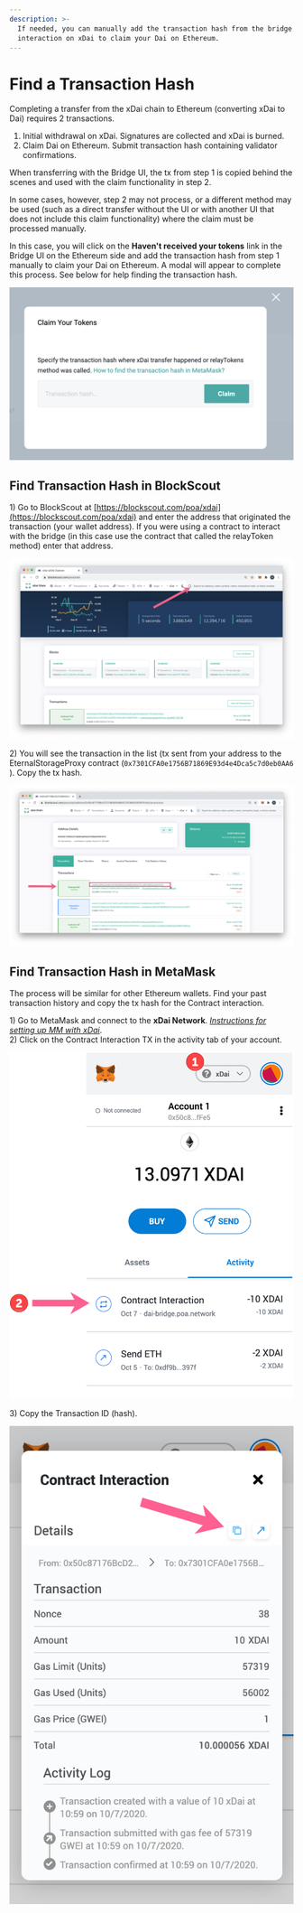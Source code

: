 ```yaml
---
description: >-
  If needed, you can manually add the transaction hash from the bridge
  interaction on xDai to claim your Dai on Ethereum.
---
```


# Find a Transaction Hash

Completing a transfer from the xDai chain to Ethereum \(converting xDai to Dai\) requires 2 transactions.

1. Initial withdrawal on xDai. Signatures are collected and xDai is burned.
2. Claim Dai on Ethereum. Submit transaction hash containing validator confirmations.  

When transferring with the Bridge UI, the tx from step 1 is copied behind the scenes and used with the claim functionality in step 2.

In some cases, however, step 2 may not process, or a different method may be used \(such as a direct transfer without the UI or with another UI that does not include this claim functionality\) where the claim must be processed manually.

In this case, you will click on the **Haven't received your tokens** link in the Bridge UI on the Ethereum side and add the transaction hash from step 1 manually to claim your Dai on Ethereum. A modal will appear to complete this process. See below for help finding the transaction hash.

![](../../.gitbook/assets/modal1.jpg)

## Find Transaction Hash in BlockScout

1\) Go to BlockScout at [https://blockscout.com/poa/xdai](https://blockscout.com/poa/xdai) and enter the address that originated the transaction \(your wallet address\). If you were using a contract to interact with the bridge \(in this case use the contract that called the relayToken method\) enter that address.

![](../../.gitbook/assets/xdai-bs.jpg)

2\) You will see the transaction in the list \(tx sent from your address to the EternalStorageProxy contract \(`0x7301CFA0e1756B71869E93d4e4Dca5c7d0eb0AA6`  \). Copy the tx hash.

![](../../.gitbook/assets/xdai-bs2.jpg)

## Find Transaction Hash in MetaMask

The process will be similar for other Ethereum wallets. Find your past transaction history and copy the tx hash for the Contract interaction.

1\) Go to MetaMask and connect to the **xDai Network**. [_Instructions for setting up MM with xDai_](../wallets/metamask/metamask-setup.md).  
2\) Click on the Contract Interaction TX in the activity tab of your account.

![](../../.gitbook/assets/mm1%20%281%29.jpg)

3\) Copy the Transaction ID \(hash\).

![Copy the tx hash for the contract interaction](../../.gitbook/assets/mm2%20%281%29.jpg)



